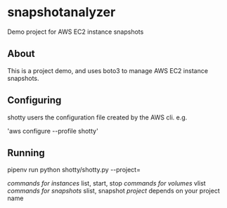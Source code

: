 # snapshotanalyzer
Demo project for AWS EC2 instance snapshots

## About

This is a project demo, and uses boto3 to manage AWS EC2 instance snapshots.

## Configuring

shotty users the configuration file created by the AWS cli. e.g.

'aws configure --profile shotty'

## Running

pipenv run python shotty/shotty.py <command> --project=<project name>

*commands for instances* list, start, stop
*commands for volumes* vlist
*commands for snapshots* slist, snapshot
*project* depends on your project name
